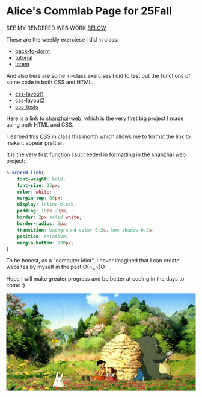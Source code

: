 # Alice's Commlab Page for 25Fall

SEE MY RENDERED WEB WORK [BELOW]( https://aaaaaalice2206.github.io/CommLab/)

These are the weekly exerciese I did in class:
* [back-to-dorm](back-to-dorm)
* [tutorial](tutorial)
* [lorem](lorem)

And also here are some in-class exercises I did to test out the functions of some code in both CSS and HTML:
* [css-layout1](css-layout1)
* [css-layout2](css-layout2)
* [css-tests](css-tests)


Here is a link to [shanzhai-web](shanzhai-web), which is the very first big project I made using both HTML and CSS.


I learned this CSS in class this month which allows me to format the link to make it appear prettier. 

It is the very first function I succeeded in formatting in the shanzhai web project:
```css
a.scarrd-link{
    font-weight: bold;
    font-size: 25px;
    color: white;
    margin-top: 50px;
    display: inline-block;
    padding: 10px 20px;
    border: 2px solid white;
    border-radius: 5px;
    transition: background-color 0.3s, box-shadow 0.2s;
    position: relative;
    margin-bottom: 200px;
}
```

To be honest, as a "computer idiot", I never imagined that I can create websites by myself in the past O(∩_∩)O

Hope I will make greater progress and be better at coding in the days to come :)

![Totoro](Totoro.png)


